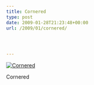 ```yaml
---
title: Cornered
type: post
date: 2009-01-28T21:23:48+00:00
url: /2009/01/cornered/




---
```

<div class="flickr">
  <a href="http://www.flickr.com/photos/schreibblogade/3236592170/" title="Cornered"><img src="//farm4.static.flickr.com/3503/3236592170_30da7055d2.jpg" alt="Cornered" /></a></p>

  <p>
    Cornered
  </p>
</div>
